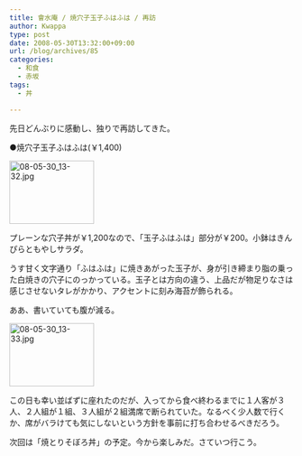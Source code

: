 ```yaml
---
title: 會水庵 / 焼穴子玉子ふはふは / 再訪
author: Kwappa
type: post
date: 2008-05-30T13:32:00+09:00
url: /blog/archives/85
categories:
  - 和食
  - 赤坂
tags:
  - 丼

---
```

先日どんぶりに感動し、独りで再訪してきた。
  
●焼穴子玉子ふはふは(￥1,400)
  
<a href="http://akasakalunch.up.seesaa.net/image/08-05-30_13-32.jpg" target="_blank" rel="noopener noreferrer"><img src="http://akasakalunch.up.seesaa.net/image/08-05-30_13-32-thumbnail2.jpg" border="0" alt="08-05-30_13-32.jpg" width="150" height="112" /></a>
  
プレーンな穴子丼が￥1,200なので、「玉子ふはふは」部分が￥200。小鉢はきんぴらともやしサラダ。
  
うす甘く文字通り「ふはふは」に焼きあがった玉子が、身が引き締まり脂の乗った白焼きの穴子にのっかっている。玉子とは方向の違う、上品だが物足りなさは感じさせないタレがかかり、アクセントに刻み海苔が飾られる。
  
ああ、書いていても腹が減る。
  
<a href="http://akasakalunch.up.seesaa.net/image/08-05-30_13-33.jpg" target="_blank" rel="noopener noreferrer"><img src="http://akasakalunch.up.seesaa.net/image/08-05-30_13-33-thumbnail2.jpg" border="0" alt="08-05-30_13-33.jpg" width="150" height="112" /></a>
  
この日も幸い並ばずに座れたのだが、入ってから食べ終わるまでに１人客が３人、２人組が１組、３人組が２組満席で断られていた。なるべく少人数で行くか、席がバラけても気にしないという方針を事前に打ち合わせるべきだろう。
  
次回は「焼とりそぼろ丼」の予定。今から楽しみだ。さていつ行こう。
